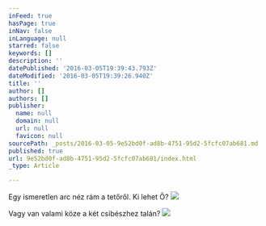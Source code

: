 ```yaml
---
inFeed: true
hasPage: true
inNav: false
inLanguage: null
starred: false
keywords: []
description: ''
datePublished: '2016-03-05T19:39:43.793Z'
dateModified: '2016-03-05T19:39:26.940Z'
title: ''
author: []
authors: []
publisher:
  name: null
  domain: null
  url: null
  favicon: null
sourcePath: _posts/2016-03-05-9e52bd0f-ad8b-4751-95d2-5fcfc07ab681.md
published: true
url: 9e52bd0f-ad8b-4751-95d2-5fcfc07ab681/index.html
_type: Article

---
```

Egy ismeretlen arc néz rám a tetőről. Ki lehet Ő?
![](https://the-grid-user-content.s3-us-west-2.amazonaws.com/363da27a-31ac-44ae-9e38-b4275546b0b9.jpg)

Vagy van valami köze a két csibészhez talán?
![](https://the-grid-user-content.s3-us-west-2.amazonaws.com/1502088f-e77b-4817-8d2f-74b58eb3988d.jpg)